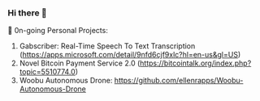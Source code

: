 ### Hi there 👋
🔭 0n-going Personal Projects:
1) Gabscriber: Real-Time Speech To Text Transcription (https://apps.microsoft.com/detail/9nfd6cjf9xlc?hl=en-us&gl=US)
2) Novel Bitcoin Payment Service 2.0 (https://bitcointalk.org/index.php?topic=5510774.0)
3) Woobu Autonomous Drone: https://github.com/ellenrapps/Woobu-Autonomous-Drone


